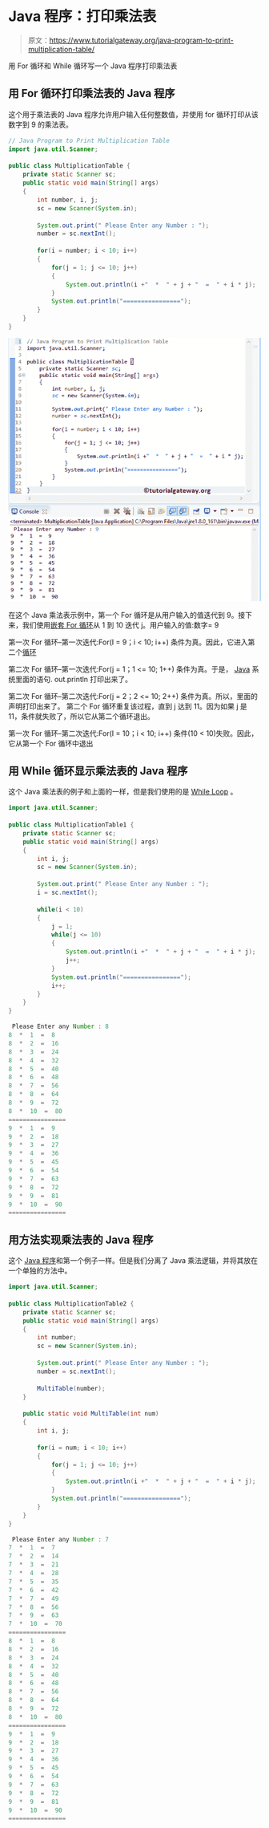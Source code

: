 # Java 程序：打印乘法表

> 原文：<https://www.tutorialgateway.org/java-program-to-print-multiplication-table/>

用 For 循环和 While 循环写一个 Java 程序打印乘法表

## 用 For 循环打印乘法表的 Java 程序

这个用于乘法表的 Java 程序允许用户输入任何整数值，并使用 for 循环打印从该数字到 9 的乘法表。

```java
// Java Program to Print Multiplication Table
import java.util.Scanner;

public class MultiplicationTable {
	private static Scanner sc;
	public static void main(String[] args) 
	{
		int number, i, j;
		sc = new Scanner(System.in);

		System.out.print(" Please Enter any Number : ");
		number = sc.nextInt();	

		for(i = number; i < 10; i++)
		{
			for(j = 1; j <= 10; j++)
			{
				System.out.println(i +"  *  " + j + "  =  " + i * j);
			}
			System.out.println("================");
		}
	}
}
```

![Java Program to Print Multiplication Table 1](img/1d8f0d9b1cb4629d97653ed91e4a5072.png)

在这个 Java 乘法表示例中，第一个 For 循环是从用户输入的值迭代到 9。接下来，我们使用[嵌套 For 循环](https://www.tutorialgateway.org/nested-for-loop-in-java/)从 1 到 10 迭代 j。用户输入的值:数字= 9

第一次 For 循环–第一次迭代:For(I = 9；i < 10; i++)
条件为真。因此，它进入第二个[循环](https://www.tutorialgateway.org/java-for-loop/)

第二次 For 循环–第一次迭代:For(j = 1；1 <= 10; 1++)
条件为真。于是， [Java](https://www.tutorialgateway.org/java-tutorial/) 系统里面的语句. out.println 打印出来了。

第二次 For 循环–第二次迭代:For(j = 2；2 <= 10; 2++)
条件为真。所以，里面的声明打印出来了。
第二个 For 循环重复该过程，直到 j 达到 11。因为如果 j 是 11，条件就失败了，所以它从第二个循环退出。

第一次 For 循环–第二次迭代:For(I = 10；i < 10; i++)
条件(10 < 10)失败。因此，它从第一个 For 循环中退出

## 用 While 循环显示乘法表的 Java 程序

这个 Java 乘法表的例子和上面的一样，但是我们使用的是 [While Loop](https://www.tutorialgateway.org/java-while-loop/) 。

```java
import java.util.Scanner;

public class MultiplicationTable1 {
	private static Scanner sc;
	public static void main(String[] args) 
	{
		int i, j;
		sc = new Scanner(System.in);

		System.out.print(" Please Enter any Number : ");
		i = sc.nextInt();	

		while(i < 10)
		{
			j = 1;
			while(j <= 10)
			{
				System.out.println(i +"  *  " + j + "  =  " + i * j);
				j++;
			}
			System.out.println("================");
			i++;
		}
	}
}
```

```java
 Please Enter any Number : 8
8  *  1  =  8
8  *  2  =  16
8  *  3  =  24
8  *  4  =  32
8  *  5  =  40
8  *  6  =  48
8  *  7  =  56
8  *  8  =  64
8  *  9  =  72
8  *  10  =  80
================
9  *  1  =  9
9  *  2  =  18
9  *  3  =  27
9  *  4  =  36
9  *  5  =  45
9  *  6  =  54
9  *  7  =  63
9  *  8  =  72
9  *  9  =  81
9  *  10  =  90
================
```

## 用方法实现乘法表的 Java 程序

这个 [Java 程序](https://www.tutorialgateway.org/learn-java-programs/)和第一个例子一样。但是我们分离了 Java 乘法逻辑，并将其放在一个单独的方法中。

```java
import java.util.Scanner;

public class MultiplicationTable2 {
	private static Scanner sc;
	public static void main(String[] args) 
	{
		int number;
		sc = new Scanner(System.in);

		System.out.print(" Please Enter any Number : ");
		number = sc.nextInt();	

		MultiTable(number);
	}

	public static void MultiTable(int num)
	{
		int i, j;

		for(i = num; i < 10; i++)
		{
			for(j = 1; j <= 10; j++)
			{
				System.out.println(i +"  *  " + j + "  =  " + i * j);
			}
			System.out.println("================");
		}
	}
}
```

```java
 Please Enter any Number : 7
7  *  1  =  7
7  *  2  =  14
7  *  3  =  21
7  *  4  =  28
7  *  5  =  35
7  *  6  =  42
7  *  7  =  49
7  *  8  =  56
7  *  9  =  63
7  *  10  =  70
================
8  *  1  =  8
8  *  2  =  16
8  *  3  =  24
8  *  4  =  32
8  *  5  =  40
8  *  6  =  48
8  *  7  =  56
8  *  8  =  64
8  *  9  =  72
8  *  10  =  80
================
9  *  1  =  9
9  *  2  =  18
9  *  3  =  27
9  *  4  =  36
9  *  5  =  45
9  *  6  =  54
9  *  7  =  63
9  *  8  =  72
9  *  9  =  81
9  *  10  =  90
================
```